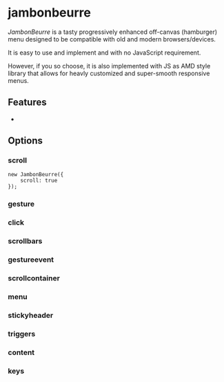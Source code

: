 # jambonbeurre

*JambonBeurre* is a tasty progressively enhanced off-canvas (hamburger) menu designed to be compatible with old and modern browsers/devices. 

It is easy to use and implement and with no JavaScript requirement. 

However, if you so choose, it is also implemented with JS as AMD style library that allows for heavly customized and super-smooth responsive menus.

## Features

- 


## Options




### scroll

```
new JambonBeurre({
	scroll: true
});
```



### gesture

### click

### scrollbars

### gestureevent

### scrollcontainer 

### menu

### stickyheader

### triggers

### content

### keys